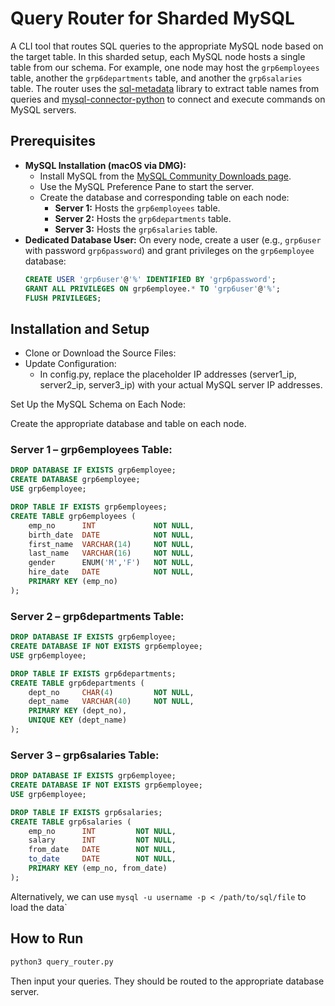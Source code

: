 # Query Router for Sharded MySQL

A CLI tool that routes SQL queries to the appropriate MySQL node based on the target table. In this sharded setup, each MySQL node hosts a single table from our schema. For example, one node may host the `grp6employees` table, another the `grp6departments` table, and another the `grp6salaries` table. The router uses the [sql-metadata](https://pypi.org/project/sql-metadata/) library to extract table names from queries and [mysql-connector-python](https://pypi.org/project/mysql-connector-python/) to connect and execute commands on MySQL servers.

## Prerequisites

- **MySQL Installation (macOS via DMG):**
  - Install MySQL from the [MySQL Community Downloads page](https://dev.mysql.com/downloads/mysql/).
  - Use the MySQL Preference Pane to start the server.
  - Create the database and corresponding table on each node:
    - **Server 1:** Hosts the `grp6employees` table.
    - **Server 2:** Hosts the `grp6departments` table.
    - **Server 3:** Hosts the `grp6salaries` table.
- **Dedicated Database User:**
  On every node, create a user (e.g., `grp6user` with password `grp6password`) and grant privileges on the `grp6employee` database:
  ```sql
  CREATE USER 'grp6user'@'%' IDENTIFIED BY 'grp6password';
  GRANT ALL PRIVILEGES ON grp6employee.* TO 'grp6user'@'%';
  FLUSH PRIVILEGES;
  ```

## Installation and Setup
  - Clone or Download the Source Files:
  - Update Configuration:
    - In config.py, replace the placeholder IP addresses (server1_ip, server2_ip, server3_ip) with your actual MySQL server IP addresses.

Set Up the MySQL Schema on Each Node:

Create the appropriate database and table on each node.
### Server 1 – grp6employees Table:
```sql
DROP DATABASE IF EXISTS grp6employee;
CREATE DATABASE grp6employee;
USE grp6employee;

DROP TABLE IF EXISTS grp6employees;
CREATE TABLE grp6employees (
    emp_no      INT             NOT NULL,
    birth_date  DATE            NOT NULL,
    first_name  VARCHAR(14)     NOT NULL,
    last_name   VARCHAR(16)     NOT NULL,
    gender      ENUM('M','F')   NOT NULL,
    hire_date   DATE            NOT NULL,
    PRIMARY KEY (emp_no)
);
```

### Server 2 – grp6departments Table:
```sql
DROP DATABASE IF EXISTS grp6employee;
CREATE DATABASE IF NOT EXISTS grp6employee;
USE grp6employee;

DROP TABLE IF EXISTS grp6departments;
CREATE TABLE grp6departments (
    dept_no     CHAR(4)         NOT NULL,
    dept_name   VARCHAR(40)     NOT NULL,
    PRIMARY KEY (dept_no),
    UNIQUE KEY (dept_name)
);
```


### Server 3 – grp6salaries Table:
```sql
DROP DATABASE IF EXISTS grp6employee;
CREATE DATABASE IF NOT EXISTS grp6employee;
USE grp6employee;

DROP TABLE IF EXISTS grp6salaries;
CREATE TABLE grp6salaries (
    emp_no      INT         NOT NULL,
    salary      INT         NOT NULL,
    from_date   DATE        NOT NULL,
    to_date     DATE        NOT NULL,
    PRIMARY KEY (emp_no, from_date)
);
```
Alternatively, we can use `mysql -u username -p < /path/to/sql/file` to load the data`

## How to Run
```bash
python3 query_router.py
```
Then input your queries. They should be routed to the appropriate database server.
